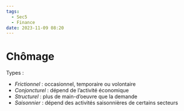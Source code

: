 ```yaml
---
tags:
  - Sec5
  - Finance
date: 2023-11-09 08:20
---
```


# Chômage

Types :

- *Frictionnel* : occasionnel, temporaire ou volontaire
- *Conjoncturel* : dépend de l’activité économique
- *Structurel* : plus de main-d’oeuvre que la demande
- *Saisonnier* : dépend des activités saisonnières de certains secteurs